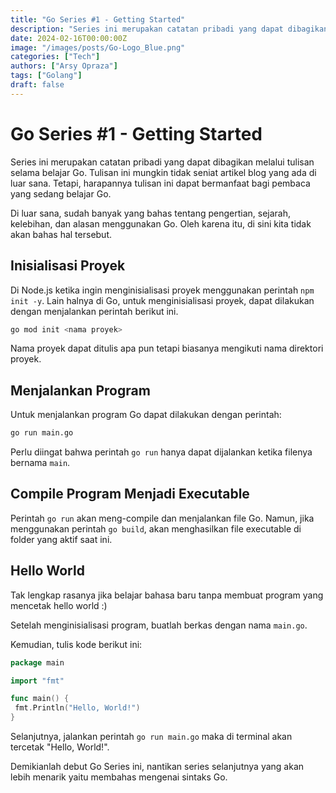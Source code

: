 ```yaml
---
title: "Go Series #1 - Getting Started"
description: "Series ini merupakan catatan pribadi yang dapat dibagikan melalui tulisan selama belajar Go Language. Semoga series Go ini bermanfaat untuk pembaca"
date: 2024-02-16T00:00:00Z
image: "/images/posts/Go-Logo_Blue.png"
categories: ["Tech"]
authors: ["Arsy Opraza"]
tags: ["Golang"]
draft: false
---
```



# Go Series #1 - Getting Started

Series ini merupakan catatan pribadi yang dapat dibagikan melalui tulisan selama belajar Go. Tulisan ini mungkin tidak seniat artikel blog yang ada di luar sana. Tetapi, harapannya tulisan ini dapat bermanfaat bagi pembaca yang sedang belajar Go.

Di luar sana, sudah banyak yang bahas tentang pengertian, sejarah, kelebihan, dan alasan menggunakan Go. Oleh karena itu, di sini kita tidak akan bahas hal tersebut.

## Inisialisasi Proyek

Di Node.js ketika ingin menginisialisasi proyek menggunakan perintah `npm init -y`. Lain halnya di Go, untuk menginisialisasi proyek, dapat dilakukan dengan menjalankan perintah berikut ini.

```bash
go mod init <nama proyek>
```

Nama proyek dapat ditulis apa pun tetapi biasanya mengikuti nama direktori proyek.

## Menjalankan Program

Untuk menjalankan program Go dapat dilakukan dengan perintah:

```bash
go run main.go
```

Perlu diingat bahwa perintah `go run` hanya dapat dijalankan ketika filenya bernama `main`.

## Compile Program Menjadi Executable

Perintah `go run` akan meng-compile dan menjalankan file Go. Namun, jika menggunakan perintah `go build`, akan menghasilkan file executable di folder yang aktif saat ini.

## Hello World

Tak lengkap rasanya jika belajar bahasa baru tanpa membuat program yang mencetak hello world :)

Setelah menginisialisasi program, buatlah berkas dengan nama `main.go`.

Kemudian, tulis kode berikut ini:

```go
package main

import "fmt"

func main() {
 fmt.Println("Hello, World!")
}
```

Selanjutnya, jalankan perintah `go run main.go` maka di terminal akan tercetak "Hello, World!".

Demikianlah debut Go Series ini, nantikan series selanjutnya yang akan lebih menarik yaitu membahas mengenai sintaks Go.

